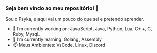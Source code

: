 ### Seja bem vindo ao meu repositório! 👋                                                                                                                                           

Sou o Psyka, e aqui vai um pouco do que sei e pretendo aprender.

- 🔭 I’m currently working on: JavaScript, Java, Python, Lua, C+ +, C,  Ruby, Mysql.
- 🌱 I’m currently learning: Golang, Assembly
- 📫 Meus Ambientes: VsCode, Linux, Discord

